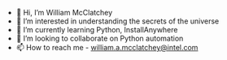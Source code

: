 - 👋 Hi, I’m William McClatchey
- 👀 I’m interested in understanding the secrets of  the universe
- 🌱 I’m currently learning Python, InstallAnywhere
- 💞️ I’m looking to collaborate on Python automation
- 📫 How to reach me - william.a.mcclatchey@intel.com

<!---
wmcclatchey/wmcclatchey is a ✨ special ✨ repository because its `README.md` (this file) appears on your GitHub profile.
You can click the Preview link to take a look at your changes.
--->
